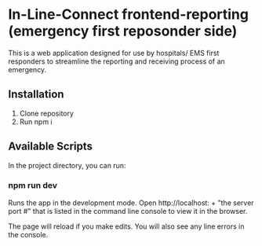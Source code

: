 # In-Line-Connect frontend-reporting (emergency first reposonder side)
This is a web application designed for use by hospitals/ EMS first responders to streamline the reporting and receiving process of an emergency.

## Installation
1. Clone repository
1. Run npm i

## Available Scripts
In the project directory, you can run:

### npm run dev
Runs the app in the development mode.
Open http://localhost: + "the server port #" that is listed in the command line console to view it in the browser.

The page will reload if you make edits.
You will also see any line errors in the console.
